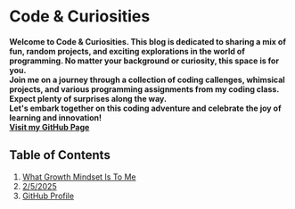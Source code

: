 # **Code & Curiosities**

#### Welcome to Code & Curiosities. This blog is dedicated to sharing a mix of fun, random projects, and exciting explorations in the world of programming. No matter your background or curiosity, this space is for you. <br> Join me on a journey through a collection of coding callenges, whimsical projects, and various programming assignments from my coding class. Expect plenty of surprises along the way. <br> Let's embark together on this coding adventure and celebrate the joy of learning and innovation! <br> [Visit my GitHub Page](https://github.com/kadariusclemons)

## Table of Contents
1. [What Growth Mindset Is To Me](Portfolio/growthmindset.md)
2. [2/5/2025](Portfolio/feb5th2025.md)
3. [GitHub Profile](https://github.com/kadariusclemons)
